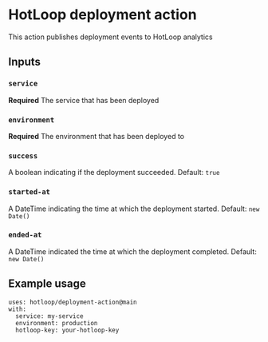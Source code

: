 # HotLoop deployment action

This action publishes deployment events to HotLoop analytics

## Inputs

### `service`

**Required** The service that has been deployed

### `environment`

**Required** The environment that has been deployed to

### `success`

A boolean indicating if the deployment succeeded. Default: `true`

### `started-at`

A DateTime indicating the time at which the deployment started. Default: `new Date()`

### `ended-at`

A DateTime indicated the time at which the deployment completed. Default: `new Date()`

## Example usage

```
uses: hotloop/deployment-action@main
with:
  service: my-service
  environment: production
  hotloop-key: your-hotloop-key
```
